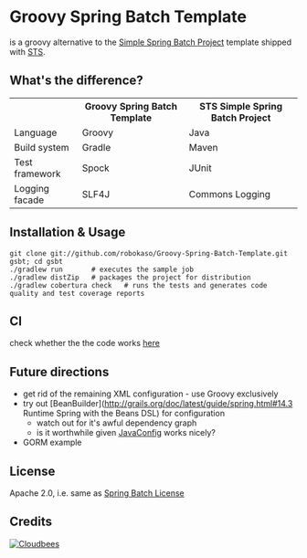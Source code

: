 Groovy Spring Batch Template
============================

is a groovy alternative to the [Simple Spring Batch Project](http://static.springsource.org/spring-batch/getting-started.html) 
template shipped with [STS](http://www.springsource.com/developer/sts).

	
What's the difference?
------------------

<table>
<th></th><th>Groovy Spring Batch Template</th> <th>STS Simple Spring Batch Project</th>
<tr> <td>Language</td>			<td>Groovy</td> 	<td>Java</td> 	</tr>
<tr> <td>Build system</td>		<td>Gradle</td>		<td>Maven</td> 	</tr>
<tr> <td>Test framework</td>	<td>Spock</td>		<td>JUnit</td> 	</tr>
<tr> <td>Logging facade</td>	<td>SLF4J</td>		<td>Commons Logging</td>	</tr>
</tr>
</table>


Installation & Usage
--------------------

	git clone git://github.com/robokaso/Groovy-Spring-Batch-Template.git gsbt; cd gsbt
	./gradlew run 		# executes the sample job
	./gradlew distZip 	# packages the project for distribution 
	./gradlew cobertura	check 	# runs the tests and generates code quality and test coverage reports
	
CI
----

check whether the the code works [here](https://robokasofoss.ci.cloudbees.com/job/groovy-spring-batch-template/)


Future directions
-----------------

* get rid of the remaining XML configuration - use Groovy exclusively
* try out [BeanBuilder](http://grails.org/doc/latest/guide/spring.html#14.3 Runtime Spring with the Beans DSL) for configuration
	* watch out for it's awful dependency graph
	* is it worthwhile given [JavaConfig](http://static.springsource.org/spring/docs/3.1.x/spring-framework-reference/html/beans.html#beans-java) works nicely? 
* GORM example
	
	

License
--------

Apache 2.0, i.e. same as [Spring Batch License](http://static.springsource.org/spring-batch/license.html)


Credits
-------
[<img src="http://web-static-cloudfront.s3.amazonaws.com/images/badges/BuiltOnDEV.png" alt="Cloudbees"/>](http://www.cloudbees.com/foss)